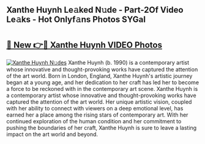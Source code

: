 ## Xanthe Huynh Le𝚊ked N𝚞de - Part-2Of Video Le𝚊ks - Hot Onlyf𝚊ns Photos SYGaI

# <h2><a href="http://ab36775.deff.icu/?id=Xanthe+Huynh">🔗 New 👉🔴 Xanthe Huynh VIDEO Photos</a></h2>

[![Xanthe Huynh N𝚞des](https://i.imgur.com/rIISA9y.gif)](http://ab36775.deff.icu/?id=Xanthe+Huynh)
Xanthe Huynh (b. 1990) is a contemporary artist whose innovative and thought-provoking works have captured the attention of the art world. Born in London, England, Xanthe Huynh's artistic journey began at a young age, and her dedication to her craft has led her to become a force to be reckoned with in the contemporary art scene. Xanthe Huynh is a contemporary artist whose innovative and thought-provoking works have captured the attention of the art world. Her unique artistic vision, coupled with her ability to connect with viewers on a deep emotional level, has earned her a place among the rising stars of contemporary art. With her continued exploration of the human condition and her commitment to pushing the boundaries of her craft, Xanthe Huynh is sure to leave a lasting impact on the art world and beyond.
